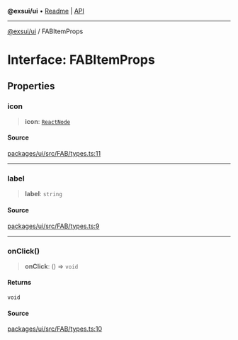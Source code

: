 **@exsui/ui** • [Readme](../README.md) \| [API](../globals.md)

***

[@exsui/ui](../README.md) / FABItemProps

# Interface: FABItemProps

## Properties

### icon

> **icon**: [`ReactNode`](../-internal-/type-aliases/ReactNode.md)

#### Source

[packages/ui/src/FAB/types.ts:11](https://github.com/dirheimerb/exsui/blob/c97dab6/packages/ui/src/FAB/types.ts#L11)

***

### label

> **label**: `string`

#### Source

[packages/ui/src/FAB/types.ts:9](https://github.com/dirheimerb/exsui/blob/c97dab6/packages/ui/src/FAB/types.ts#L9)

***

### onClick()

> **onClick**: () => `void`

#### Returns

`void`

#### Source

[packages/ui/src/FAB/types.ts:10](https://github.com/dirheimerb/exsui/blob/c97dab6/packages/ui/src/FAB/types.ts#L10)
